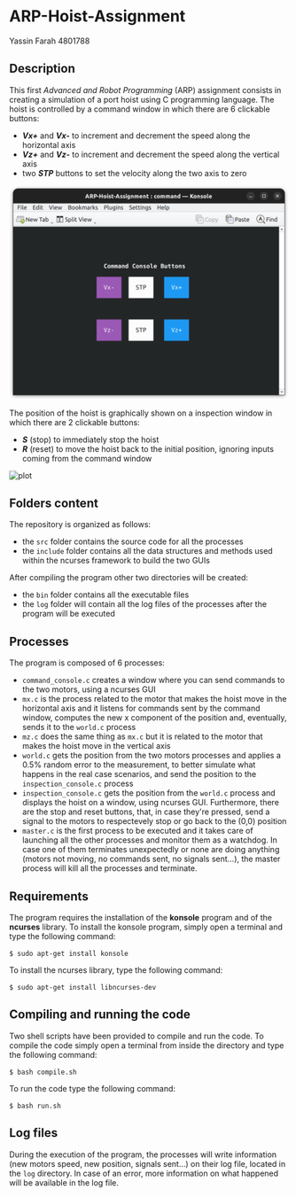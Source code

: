 # ARP-Hoist-Assignment
Yassin Farah 4801788
## Description
This first *Advanced and Robot Programming* (ARP) assignment consists in creating a simulation of a port hoist using C programming language. The hoist is controlled by a command window in which there are 6 clickable buttons:

- **_Vx+_** and **_Vx-_** to increment and decrement the speed along the horizontal axis
- **_Vz+_** and **_Vz-_** to increment and decrement the speed along the vertical axis
- two **_STP_** buttons to set the velocity along the two axis to zero

![plot](./command.png)


The position of the hoist is graphically shown on a inspection window in which there are 2 clickable buttons:

- **_S_** (stop) to immediately stop the hoist
- **_R_** (reset) to move the hoist back to the initial position, ignoring inputs coming from the command window

![plot](./inspection.gif)

## Folders content

The repository is organized as follows:
- the `src` folder contains the source code for all the processes
- the `include` folder contains all the data structures and methods used within the ncurses framework to build the two GUIs

After compiling the program other two directories will be created:

- the `bin` folder contains all the executable files
- the `log` folder will contain all the log files of the processes after the program will be executed

## Processes
The program is composed of 6 processes:

- `command_console.c` creates a window where you can send commands to the two motors, using a ncurses GUI
- `mx.c` is the process related to the motor that makes the hoist move in the horizontal axis and it listens for commands sent by the command window, computes the new x component of the position and, eventually, sends it to the `world.c` process
- `mz.c` does the same thing as `mx.c` but it is related to the motor that makes the hoist move in the vertical axis
- `world.c` gets the position from the two motors processes and applies a 0.5% random error to the measurement, to better simulate what happens in the real case scenarios, and send the position to the `inspection_console.c` process
- `inspection_console.c` gets the position from the `world.c` process and displays the hoist on a window, using ncurses GUI. Furthermore, there are the stop and reset buttons, that, in case they're pressed, send a signal to the motors to respectevely stop or go back to the (0,0) position
- `master.c` is the first process to be executed and it takes care of launching all the other processes and monitor them as a watchdog. In case one of them terminates unexpectedly or none are doing anything (motors not moving, no commands sent, no signals sent...), the master process will kill all the processes and terminate.

## Requirements
The program requires the installation of the **konsole** program and of the **ncurses** library. To install the konsole program, simply open a terminal and type the following command:
```console
$ sudo apt-get install konsole
```
To install the ncurses library, type the following command:
```console
$ sudo apt-get install libncurses-dev
```

## Compiling and running the code
Two shell scripts have been provided to compile and run the code. To compile the code simply open a terminal from inside the directory and type the following command:
```console
$ bash compile.sh
```
To run the code type the following command:
```console
$ bash run.sh
```

## Log files
During the execution of the program, the processes will write information (new motors speed, new position, signals sent...) on their log file, located in the `log` directory. In case of an error, more information on what happened will be available in the log file.

